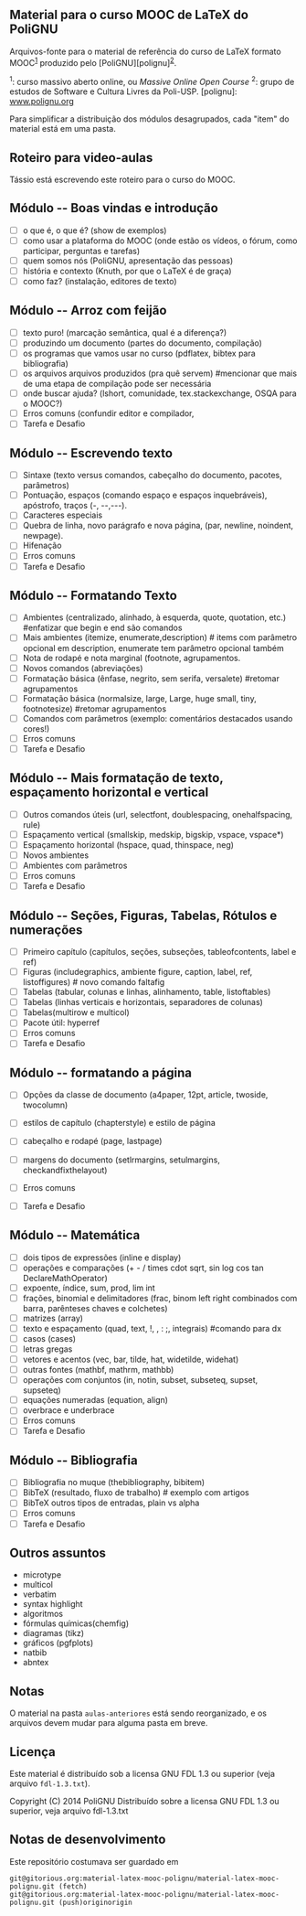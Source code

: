 Material para o curso MOOC de LaTeX do PoliGNU
----------------------------------------------

Arquivos-fonte para o material de referência do curso de LaTeX formato
MOOC<sup>[1](#note1)</sup> produzido pelo [PoliGNU][polignu]<sup>[2](#note2)</sup>.

<a name="note1"><sup>1</sup></a>: curso massivo aberto online, ou _Massive Online Open Course_
<a name="note2"><sup>2</sup></a>: grupo de estudos de Software e Cultura Livres da Poli-USP.
[polignu]: www.polignu.org

Para simplificar a distribuição dos módulos desagrupados, cada "item"
do material está em uma pasta.


Roteiro para video-aulas
------------------------

Tássio está escrevendo este roteiro para o curso do MOOC.

## Módulo -- Boas vindas e introdução
- [ ] o que é, o que é? (show de exemplos)
- [ ] como usar a plataforma do MOOC (onde estão os vídeos, o fórum, como participar, perguntas e tarefas) 
- [ ] quem somos nós (PoliGNU, apresentação das pessoas)
- [ ] história e contexto (Knuth, por que o LaTeX é de graça)
- [ ] como faz? (instalação, editores de texto)

## Módulo -- Arroz com feijão
- [ ] texto puro! (marcação semântica, qual é a diferença?)
- [ ] produzindo um documento (partes do documento, compilação)
- [ ] os programas que vamos usar no curso (pdflatex, bibtex para bibliografia) 
- [ ] os arquivos arquivos produzidos (pra quê servem) #mencionar que mais de uma etapa de compilação pode ser necessária
- [ ] onde buscar ajuda? (lshort, comunidade, tex.stackexchange, OSQA para o MOOC?)
- [ ] Erros comuns (confundir editor e compilador, 
- [ ] Tarefa e Desafio

## Módulo -- Escrevendo texto
- [ ] Sintaxe (texto versus comandos, cabeçalho do documento, pacotes, parâmetros)
- [ ] Pontuação, espaços (comando espaço e espaços inquebráveis), apóstrofo, traços (-, --,---). 
- [ ] Caracteres especiais
- [ ] Quebra de linha, novo parágrafo e nova página, (par, newline, noindent, newpage).
- [ ] Hifenação
- [ ] Erros comuns
- [ ] Tarefa e Desafio

## Módulo -- Formatando Texto
- [ ] Ambientes (centralizado, alinhado, à esquerda, quote, quotation, etc.) #enfatizar que begin e end são comandos
- [ ] Mais ambientes (itemize, enumerate,description) # items com parâmetro opcional em description, enumerate tem parâmetro opcional também
- [ ] Nota de rodapé e nota marginal (footnote, agrupamentos.
- [ ] Novos comandos (abreviações)
- [ ] Formatação básica (ênfase, negrito, sem serifa, versalete) #retomar agrupamentos
- [ ] Formatação básica (normalsize, large, Large, huge small, tiny, footnotesize) #retomar agrupamentos
- [ ] Comandos com parâmetros (exemplo: comentários destacados usando cores!)
- [ ] Erros comuns
- [ ] Tarefa e Desafio

## Módulo -- Mais formatação de texto, espaçamento horizontal e vertical
- [ ] Outros comandos úteis (url, selectfont, doublespacing, onehalfspacing, rule)
- [ ] Espaçamento vertical (smallskip, medskip, bigskip, vspace, vspace*)
- [ ] Espaçamento horizontal (hspace, quad, thinspace, neg)
- [ ] Novos ambientes
- [ ] Ambientes com parâmetros
- [ ] Erros comuns
- [ ] Tarefa e Desafio

## Módulo -- Seções, Figuras, Tabelas, Rótulos e numerações
- [ ] Primeiro capítulo (capítulos, seções, subseções, tableofcontents, label e ref)
- [ ] Figuras (includegraphics, ambiente figure, caption, label, ref, listoffigures) # novo comando faltafig
- [ ] Tabelas (tabular, colunas e linhas, alinhamento, table, listoftables)
- [ ] Tabelas (linhas verticais e horizontais, separadores de colunas)
- [ ] Tabelas(multirow e multicol)
- [ ] Pacote útil: hyperref
- [ ] Erros comuns
- [ ] Tarefa e Desafio

## Módulo -- formatando a página
- [ ] Opções da classe de documento (a4paper, 12pt, article, twoside, twocolumn)
- [ ] estilos de capítulo (chapterstyle) e estilo de página
- [ ] cabeçalho e rodapé (page, lastpage)
- [ ] margens do documento (setlrmargins, setulmargins, checkandfixthelayout)
- [ ] Erros comuns
- [ ] Tarefa e Desafio


## Módulo -- Matemática
- [ ] dois tipos de expressões (inline e display)
- [ ] operações e comparações (+ - / times cdot sqrt, sin log cos tan DeclareMathOperator)
- [ ] expoente, índice, sum, prod, lim int
- [ ] frações, binomial e delimitadores (frac, binom left right combinados com barra, parênteses chaves e colchetes)
- [ ] matrizes (array)
- [ ] texto e espaçamento (quad, text,  \!, \, \: \;, integrais) #comando para dx
- [ ] casos (cases)
- [ ] letras gregas
- [ ] vetores e acentos (vec, bar, tilde, hat, widetilde, widehat)
- [ ] outras fontes (mathbf, mathrm, mathbb)
- [ ] operações com conjuntos (in, notin, subset, subseteq, supset, supseteq)
- [ ] equações numeradas (equation, align)
- [ ] overbrace e underbrace
- [ ] Erros comuns
- [ ] Tarefa e Desafio

## Módulo -- Bibliografia
- [ ] Bibliografia no muque (thebibliography, bibitem)
- [ ] BibTeX (resultado, fluxo de trabalho) # exemplo com artigos
- [ ] BibTeX outros tipos de entradas, plain vs alpha
- [ ] Erros comuns
- [ ] Tarefa e Desafio

## Outros assuntos
- microtype
- multicol
- verbatim
- syntax highlight
- algoritmos
- fórmulas químicas(chemfig)
- diagramas (tikz)
- gráficos (pgfplots)
- natbib
- abntex

Notas
-----

O material na pasta `aulas-anteriores` está sendo reorganizado,
e os arquivos devem mudar para alguma pasta em breve.

Licença
-------

Este material é distribuído sob a licensa GNU FDL 1.3 ou superior
(veja arquivo `fdl-1.3.txt`).

Copyright (C) 2014
  PoliGNU
Distribuído sobre a licensa GNU FDL 1.3 ou superior, veja arquivo
fdl-1.3.txt

Notas de desenvolvimento
------------------------

Este repositório costumava ser guardado em 

    git@gitorious.org:material-latex-mooc-polignu/material-latex-mooc-polignu.git (fetch)
    git@gitorious.org:material-latex-mooc-polignu/material-latex-mooc-polignu.git (push)originorigin
